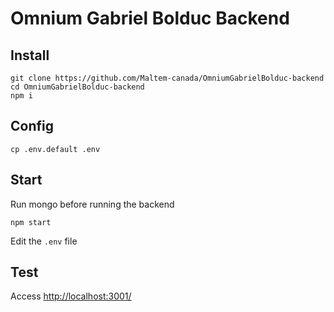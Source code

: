 # Omnium Gabriel Bolduc Backend
## Install
```
git clone https://github.com/Maltem-canada/OmniumGabrielBolduc-backend
cd OmniumGabrielBolduc-backend
npm i
```
## Config
```
cp .env.default .env
```
## Start
Run mongo before running the backend  
```
npm start
```
Edit the `.env` file
## Test
Access [http://localhost:3001/](http://localhost:3001/)
